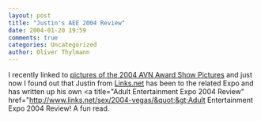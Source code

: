 ```yaml
---
layout: post
title: "Justin's AEE 2004 Review"
date: 2004-01-20 19:59
comments: true
categories: Uncategorized
author: Oliver Thylmann
---
```



I recently linked to [pictures of the 2004 AVN Award Show Pictures](http://owt.typepad.com/blog/2004/01/2004_avn_awards.html) and just now I found out that Justin from [Links.net](http://www.links.net/) has been to the related Expo and has written up his own &lt;a title=&quot;Adult Entertainment Expo 2004 Review&quot; href=&quot;http://www.links.net/sex/2004-vegas/&quot;&gt;Adult Entertainment Expo 2004 Review! A fun read.


